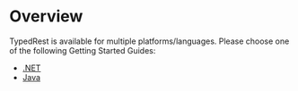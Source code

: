 # Overview

TypedRest is available for multiple platforms/languages. Please choose one of the following Getting Started Guides:

- [.NET](dotnet.md)
- [Java](java.md)
